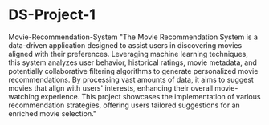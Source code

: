 # DS-Project-1
Movie-Recommendation-System
"The Movie Recommendation System is a data-driven application designed to assist users in discovering movies aligned with their preferences. Leveraging machine learning techniques, this system analyzes user behavior, historical ratings, movie metadata, and potentially collaborative filtering algorithms to generate personalized movie recommendations. By processing vast amounts of data, it aims to suggest movies that align with users' interests, enhancing their overall movie-watching experience. This project showcases the implementation of various recommendation strategies, offering users tailored suggestions for an enriched movie selection."
